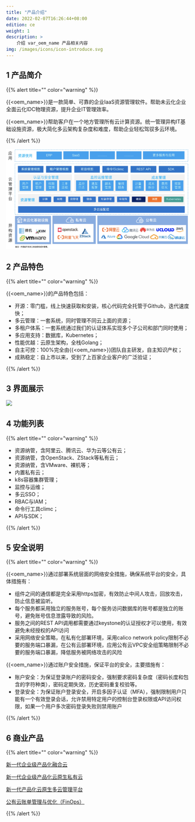 ```yaml
---
title: "产品介绍"
date: 2022-02-07T16:26:44+08:00
edition: ce
weight: 1
description: >
    介绍 var_oem_name 产品相关内容
img: /images/icons/icon-introduce.svg
---
```


## 1 产品简介

{{% alert title="" color="warning" %}}

{{<oem_name>}}是一款简单、可靠的企业IaaS资源管理软件。帮助未云化企业全面云化IDC物理资源，提升企业IT管理效率。

{{<oem_name>}}帮助客户在一个地方管理所有云计算资源。统一管理异构IT基础设施资源，极大简化多云架构复杂度和难度，帮助企业轻松驾驭多云环境。

{{% /alert %}}

![](../introduce/images/intro1.png)

## 2 产品特色

{{% alert title="" color="warning" %}}

{{<oem_name>}}的产品特色包括：
 - 开源：零门槛，线上快速获取和安装，核心代码完全托管于Github，迭代速度快；
 - 多云管理：一套系统，同时管理不同云上面的资源；
 - 多租户体系：一套系统通过我们的认证体系实现多个子公司和部门同时使用；
 - 多应用支持：数据库，Kubernetes；
 - 性能优越：云原生架构，全栈Golang；
 - 自主可控：100%完全由{{<oem_name>}}团队自主研发，自主知识产权；
 - 成熟稳定：自上市以来，受到了上百家企业客户的广泛验证；

{{% /alert %}}


## 3 界面展示


![](../introduce/images/interface1.gif)

## 4 功能列表

{{% alert title="" color="warning" %}}

 - 资源纳管，含阿里云、腾讯云、华为云等公有云；
 - 资源纳管，含OpenStack、ZStack等私有云；
 - 资源纳管，含VMware、裸机等；
 - 内置私有云；
 - k8s容器集群管理；
 - 监控与运维；
 - 多云SSO；
 - RBAC与IAM；
 - 命令行工具climc；
 - API与SDK；

{{% /alert %}}

## 5 安全说明

{{% alert title="" color="warning" %}}

{{<oem_name>}}通过部署系统层面的网络安全措施，确保系统平台的安全，具体措施有：
- 组件之间的通信都是完全采用https加密，有效防止中间人攻击，回放攻击，防止信息被监听。
- 每个服务都采用独立的服务账号，每个服务访问数据库的账号都是独立的账号，避免账号信息泄露导致的风险。
- 服务之间的REST API调用都需要通过keystone的认证授权才可以使用，有效避免未经授权的API访问
- 采用网络安全策略，在私有化部署环境，采用calico network policy限制不必要的服务端口暴漏，在公有云部署环境，应用公有云VPC安全组策略限制不必要的服务端口暴漏，降低服务被网络攻击的风险

{{<oem_name>}}通过账户安全措施，保证平台的安全，主要措施有：
- 账户安全：为保证登录账户的密码安全，强制要求密码复杂度（密码长度和包含的字符种类），密码定期失效，历史密码重复校验等。
- 登录安全：为保证账户登录安全，开启多因子认证（MFA），强制限制用户只能有一个有效登录会话，允许禁用特定用户的控制台登录权限或API访问权限，如果一个用户多次密码登录失败则禁用账户

{{% /alert %}}

## 6 商业产品

{{% alert title="" color="warning" %}}

[新一代企业级产品化融合云](https://www.yunion.cn/)

[新一代企业级产品化云原生私有云](https://www.yunion.cn/private/index.html)

[新一代产品化云原生多云管理平台](https://www.yunion.cn/cmp/index.html)

[公有云账单管理与优化（FinOps）](https://www.yunion.cn/finops/index.html)

{{% /alert %}}

